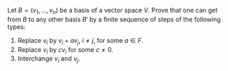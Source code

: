 Let $B=(v_1,\dots,v_n)$ be a basis of a vector space $V$. Prove that one can get from $B$ to any other basis $B'$ by a finite sequence of steps of the following types:
1. Replace $v_i$ by $v_i+av_j$, $i\not=j$, for some $a\in F$.
2. Replace $v_i$ by $cv_i$ for some $c\not=0$.
3. Interchange $v_i$ and $v_j$.